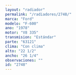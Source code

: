 ```yaml
---
layout: "radiador"
permalink: "/radiadores/2748/"
marca: "Ford"
modelo: "F-600"
ano: "1978"
motor: "V8 335"
transmision: "Estándar"
parte: "63121"
clima: "Con clima"
alto: "22 1/2"
ancho: "26 1/4"
observaciones: ""
id: "2748"
---
```


